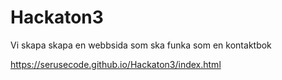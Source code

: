# Hackaton3
Vi skapa skapa en webbsida som ska funka som en kontaktbok


https://serusecode.github.io/Hackaton3/index.html

